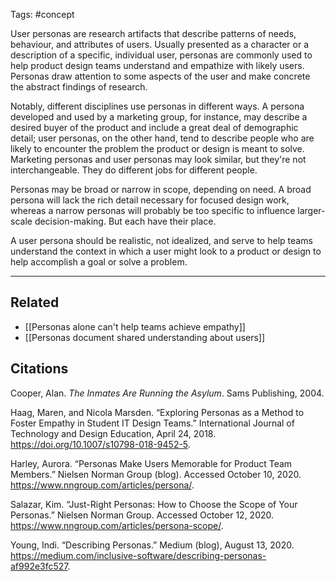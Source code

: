 Tags: #concept 

User personas are research artifacts that describe patterns of needs, behaviour, and attributes of users. Usually presented as a character or a description of a specific, individual user, personas are commonly used to help product design teams understand and empathize with likely users. Personas draw attention to some aspects of the user and make concrete the abstract findings of research. 

Notably, different disciplines use personas in different ways. A persona developed and used by a marketing group, for instance, may describe a desired buyer of the product and include a great deal of demographic detail; user personas, on the other hand, tend to describe people who are likely to encounter the problem the product or design is meant to solve. Marketing personas and user personas may look similar, but they're not interchangeable. They do different jobs for different people. 

Personas may be broad or narrow in scope, depending on need. A broad persona will lack the rich detail necessary for focused design work, whereas a narrow personas will probably be too specific to influence larger-scale decision-making. But each have their place. 

A user persona should be realistic, not idealized, and serve to help teams understand the context in which a user might look to a product or design to help accomplish a goal or solve a problem. 

---
## Related
- [[Personas alone can't help teams achieve empathy]]
- [[Personas document shared understanding about users]]

## Citations
Cooper, Alan. *The Inmates Are Running the Asylum*. Sams Publishing, 2004.

Haag, Maren, and Nicola Marsden. “Exploring Personas as a Method to Foster Empathy in Student IT Design Teams.” International Journal of Technology and Design Education, April 24, 2018. https://doi.org/10.1007/s10798-018-9452-5.

Harley, Aurora. “Personas Make Users Memorable for Product Team Members.” Nielsen Norman Group (blog). Accessed October 10, 2020. https://www.nngroup.com/articles/persona/.

Salazar, Kim. “Just-Right Personas: How to Choose the Scope of Your Personas.” Nielsen Norman Group. Accessed October 12, 2020. https://www.nngroup.com/articles/persona-scope/.

Young, Indi. “Describing Personas.” Medium (blog), August 13, 2020. https://medium.com/inclusive-software/describing-personas-af992e3fc527.
